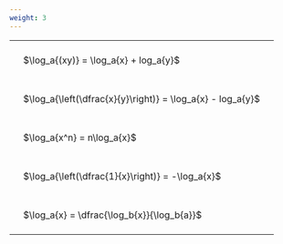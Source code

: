 ```yaml
---
weight: 3
---
```


<style type="text/css">
#T_16c5a th.col_heading {
  text-align: left;
  font-size: 1em;
}
#T_16c5a td {
  text-align: left;
  font-size: 1em;
  padding: 1.5em;
}
</style>
<table id="T_16c5a">
  <thead>
  </thead>
  <tbody>
    <tr>
      <td id="T_16c5a_row0_col0" class="data row0 col0" >$\log_a{(xy)} = \log_a{x} + log_a{y}$</td>
    </tr>
    <tr>
      <td id="T_16c5a_row1_col0" class="data row1 col0" >$\log_a{\left(\dfrac{x}{y}\right)} = \log_a{x} - log_a{y}$</td>
    </tr>
    <tr>
      <td id="T_16c5a_row2_col0" class="data row2 col0" >$\log_a{x^n} = n\log_a{x}$</td>
    </tr>
    <tr>
      <td id="T_16c5a_row3_col0" class="data row3 col0" >$\log_a{\left(\dfrac{1}{x}\right)} = -\log_a{x}$</td>
    </tr>
    <tr>
      <td id="T_16c5a_row4_col0" class="data row4 col0" >$\log_a{x} = \dfrac{\log_b{x}}{\log_b{a}}$</td>
    </tr>
  </tbody>
</table>
